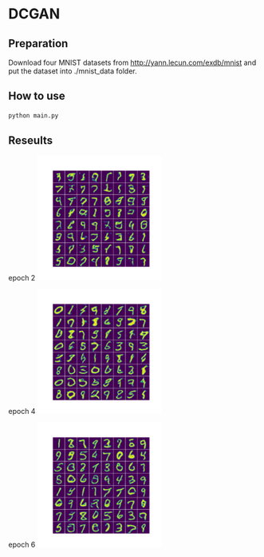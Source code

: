 # DCGAN

## Preparation
Download four MNIST datasets from http://yann.lecun.com/exdb/mnist and put the dataset into ./mnist_data folder.

## How to use
```sh
python main.py
```

## Reseults

epoch 2
<img src="https://github.com/gyz0807-ai/DCGAN/blob/master/results/sample_epoch2.png" width="250" height="250">

epoch 4
<img src="https://github.com/gyz0807-ai/DCGAN/blob/master/results/sample_epoch4.png" width="250" height="250">

epoch 6
<img src="https://github.com/gyz0807-ai/DCGAN/blob/master/results/sample_epoch6.png" width="250" height="250">
